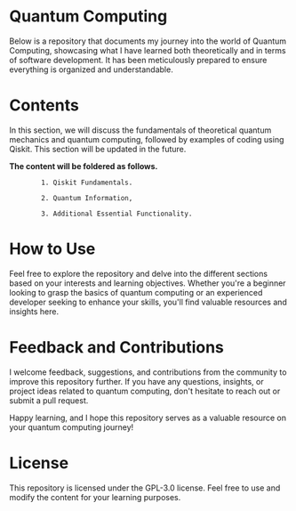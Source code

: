 # Quantum Computing
Below is a repository that documents my journey into the world of Quantum Computing, showcasing what I have learned both theoretically and in terms of software development. It has been meticulously prepared to ensure everything is organized and understandable.

# Contents
In this section, we will discuss the fundamentals of theoretical quantum mechanics and quantum computing, followed by examples of coding using Qiskit. This section will be updated in the future.

**The content will be foldered as follows.**

            1. Qiskit Fundamentals.
  
            2. Quantum Information,
  
            3. Additional Essential Functionality.

# How to Use

Feel free to explore the repository and delve into the different sections based on your interests and learning objectives. Whether you're a beginner looking to grasp the basics of quantum computing or an experienced developer seeking to enhance your skills, you'll find valuable resources and insights here.

# Feedback and Contributions

I welcome feedback, suggestions, and contributions from the community to improve this repository further. If you have any questions, insights, or project ideas related to quantum computing, don't hesitate to reach out or submit a pull request.

Happy learning, and I hope this repository serves as a valuable resource on your quantum computing journey!

# License

This repository is licensed under the GPL-3.0 license. Feel free to use and modify the content for your learning purposes.
